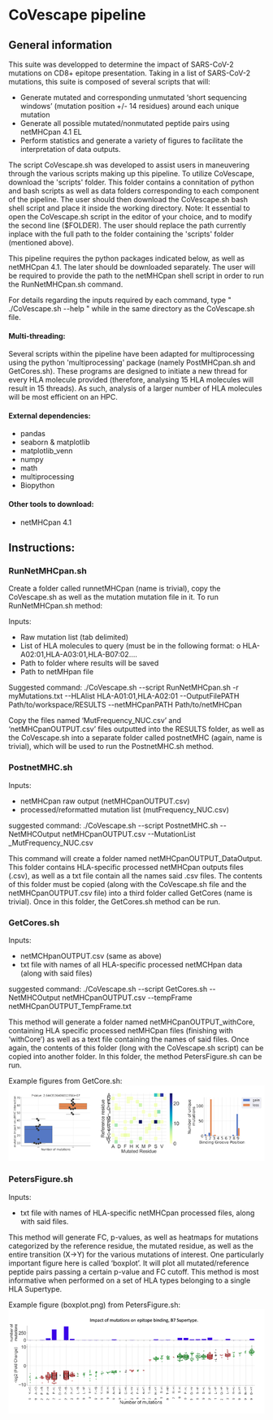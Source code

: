 # CoVescape pipeline

## General information


This suite was developped to determine the impact of SARS-CoV-2 mutations on CD8+ epitope presentation. Taking in a list of SARS-CoV-2 mutations, this suite is composed of several scripts that will:
-	Generate mutated and corresponding unmutated ‘short sequencing windows’ (mutation position +/- 14 residues) around each unique mutation
-	Generate all possible mutated/nonmutated peptide pairs using netMHCpan 4.1 EL
-	Perform statistics and generate a variety of figures to facilitate the interpretation of data outputs.

The script CoVescape.sh was developed to assist users in maneuvering through the various scripts making up this pipeline. To utilize CoVescape, download the 'scripts' folder. This folder contains a connitation of python and bash scripts as well as data folders corresponding to each component of the pipeline. The user should then download the CoVescape.sh bash shell script and place it inside the working directory. 
Note: It essential to open the CoVescape.sh script in the editor of your choice, and to modify the second line ($FOLDER). The user should replace the path currently inplace with the full path to the folder containing the 'scripts' folder (mentioned above). 

This pipeline requires the python packages indicated below, as well as netMHCpan 4.1. The later should be downloaded separately. The user will be required to provide the path to the netMHCpan shell script in order to run the RunNetMHCpan.sh command.

For details regarding the inputs required by each command, type " ./CoVescape.sh --help " while in the same directory as the CoVescape.sh file.


#### Multi-threading:
Several scripts within the pipeline have been adapted for multiprocessing using the python 'multiprocessing' package (namely PostMHCpan.sh and GetCores.sh). These programs are designed to initiate a new thread for every HLA molecule provided (therefore, analysing 15 HLA molecules will result in 15 threads). As such, analysis of a larger number of HLA molecules will be most efficient on an HPC. 


#### External dependencies:
-	pandas 
-	seaborn & matplotlib
-	matplotlib_venn
-	numpy
-	math
-	multiprocessing
-	Biopython


#### Other tools to download:
-	netMHCpan 4.1


## Instructions:
### RunNetMHCpan.sh

Create a folder called runnetMHCpan (name is trivial), copy the CoVescape.sh as well as the mutation mutation file in it. To run RunNetMHCpan.sh method:

Inputs: 
-	Raw mutation list (tab delimited)
-	List of HLA molecules to query (must be in the following format: 
o	HLA-A02:01,HLA-A03:01,HLA-B07:02….
-	Path to folder where results will be saved
-	Path to netMHpan file

Suggested command: 
./CoVescape.sh --script RunNetMHCpan.sh -r myMutations.txt --HLAlist HLA-A01:01,HLA-A02:01 --OutputFilePATH Path/to/workspace/RESULTS --netMHCpanPATH Path/to/netMHCpan

Copy the files named ‘MutFrequency_NUC.csv’ and ‘netMHCpanOUTPUT.csv’ files outputted into the RESULTS folder, as well as the CoVescape.sh into a separate folder called postnetMHC (again, name is trivial), which will be used to run the PostnetMHC.sh method.


### PostnetMHC.sh

Inputs:
-	netMHCpan raw output (netMHCpanOUTPUT.csv)
-	processed/reformatted mutation list (mutFrequency_NUC.csv)

suggested command: 
./CoVescape.sh --script PostnetMHC.sh --NetMHCOutput netMHCpanOUTPUT.csv --MutationList _MutFrequency_NUC.csv


This command will create a folder named netMHCpanOUTPUT_DataOutput. This folder contains HLA-specific processed netMHCpan outputs files (.csv), as well as a txt file contain all the names said .csv files. The contents of this folder must be copied (along with the CoVescape.sh file and the netMHCpanOUTPUT.csv file) into a third folder called GetCores (name is trivial). Once in this folder, the GetCores.sh method can be run.


### GetCores.sh

Inputs:
-	netMCHpanOUTPUT.csv  (same as above)
-	txt file with names of all HLA-specific processed netMCHpan data (along with said files)

suggested command:
./CoVescape.sh --script GetCores.sh --NetMHCOutput netMHCpanOUTPUT.csv --tempFrame netMHCpanOUTPUT_TempFrame.txt

This method will generate a folder named netMHCpanOUTPUT_withCore, containing HLA specific processed netMHCpan files (finishing with ‘withCore’) as well as a text file containing the names of said files. Once again, the contents of this folder (long with the CoVescape.sh script) can be copied into another folder. In this folder, the method PetersFigure.sh can be run.

Example figures from GetCore.sh:
![alt text](Images_readme/Mutation_impact_on_B7_supertype_GetCore.png)

### PetersFigure.sh

Inputs:
-	txt file with names of HLA-specific netMHCpan processed files, along with said files.

This method will generate FC, p-values, as well as heatmaps for mutations categorized by the reference residue, the mutated residue, as well as the entire transition (X->Y) for the various mutations of interest. One particularly important figure here is called ‘boxplot’. It will plot all mutated/reference peptide pairs passing a certain p-value and FC cutoff. This method is most informative when performed on a set of HLA types belonging to a single HLA Supertype.

Example figure (boxplot.png) from PetersFigure.sh:
![alt text](Images_readme/B7_mutation_impact_epitopes_PetersFigure.png)
